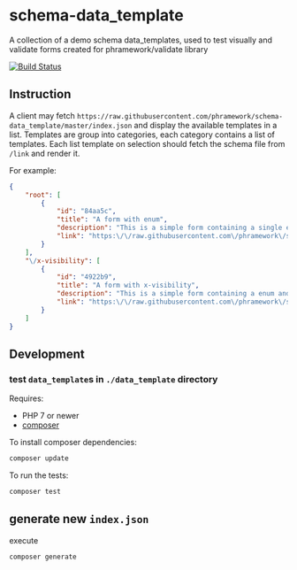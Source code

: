# schema-data_template
A collection of a demo schema data_templates, used to test visually and validate forms created for phramework/validate library

[![Build Status](https://travis-ci.org/phramework/schema-data_template.svg?branch=master)](https://travis-ci.org/phramework/schema-data_template)

## Instruction
A client may fetch `https://raw.githubusercontent.com/phramework/schema-data_template/master/index.json` and display the available templates in a list.
Templates are group into categories, each category contains a list of templates.
Each list template on selection should fetch the schema file from `/link` and render it.

For example:
```json
{
    "root": [
        {
            "id": "84aa5c",
            "title": "A form with enum",
            "description": "This is a simple form containing a single enum",
            "link": "https:\/\/raw.githubusercontent.com\/phramework\/schema-data_template\/master\/data_template\/enum.json"
        }
    ],
    "\/x-visibility": [
        {
            "id": "4922b9",
            "title": "A form with x-visibility",
            "description": "This is a simple form containing a enum and a number with x-visibility",
            "link": "https:\/\/raw.githubusercontent.com\/phramework\/schema-data_template\/master\/data_template\/x-visibility\/enum-number.json"
        }
    ]
}
```

## Development

### test `data_template`s in `./data_template` directory

Requires: 
- PHP 7 or newer
- [composer](https://getcomposer.org/)

To install composer dependencies:
```bash
composer update
```

To run the tests:
```bash
composer test
```

## generate new `index.json`
execute
```bash
composer generate
```